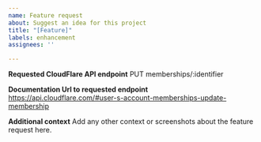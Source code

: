 ```yaml
---
name: Feature request
about: Suggest an idea for this project
title: "[Feature]"
labels: enhancement
assignees: ''

---
```


**Requested CloudFlare API endpoint**
PUT memberships/:identifier

**Documentation Url to requested endpoint**
https://api.cloudflare.com/#user-s-account-memberships-update-membership

**Additional context**
Add any other context or screenshots about the feature request here.
